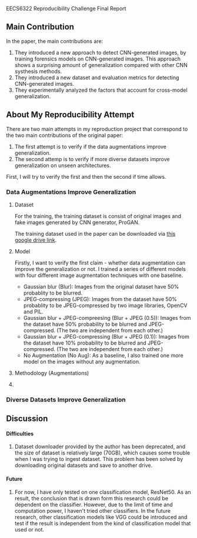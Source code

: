 EECS6322 Reproducibility Challenge Final Report

## Main Contribution

In the paper, the main contributions are:

1.  They introduced a new approach to detect CNN-generated images, by training forensics models on CNN-generated images. This approach shows a surprising amount of generalization compared with other CNN systhesis methods. 
2. They introduced a new dataset and evaluation metrics for detecting CNN-generated images.
3. They experimentally analyzed the factors that account for cross-model generalization.





## About My Reproducibility Attempt

There are two main attempts in my reproduction project that correspond to the two main contributions of the original paper:

1. The first attempt is to verify if the data augmentations improve generalization.
2. The second attemp is to verify if more diverse datasets improve generalization on unseen architectures.

First, I will try to verify the first and then the second if time allows.

### Data Augmentations Improve Generalization

1. Dataset

   For the training, the training dataset is consist of original images and fake images generated by CNN generator, ProGAN. 

   The training dataset used in the paper can be downloaded via [this google drive link](https://drive.google.com/file/d/1iVNBV0glknyTYGA9bCxT_d0CVTOgGcKh/view).

2. Model

   Firstly, I want to verify the first claim - whether data augmentation can improve the generalization or not. I trained a series of different models with four different image augmentation techniques with one baseline.

   - Gaussian blur (Blur): Images from the original dataset have 50% probablity to be blurred.
   - JPEG-compressing (JPEG): Images from the dataset have 50% probablity to be JPEG-compressed by two image libraries, OpenCV and PIL.
   - Gaussian blur + JPEG-compreesing (Blur + JPEG (0.5)): Images from the dataset have 50% probability to be blurred and JPEG-compressed. (The two are independent from each other.)
   - Gaussian blur + JPEG-compressing (Blur + JPEG (0.1)): Images from the dataset have 10% probability to be blurred and JPEG-compressed. (The two are independent from each other.)
   - No Augmentation (No Aug): As a baseline, I also trained one more model on the images without any augmentation.

3. Methodology (Augmentations)

4. 

### 









### Diverse Datasets Improve Generalization











## Discussion

#### Difficulties

1. Dataset downloader provided by the author has been deprecated, and the size of dataset is relatively large (70GB), which causes some trouble when I was trying to ingest dataset. This problem has been solved by downloading original datasets and save to another drive. 

#### Future

1. For now, I have only tested on one classification model, ResNet50. As an result, the conclusion that is drawn form this research could be dependent on the classifier. However, due to the limit of time and computation power, I haven't tried other classifiers. In the future research, other classification models like VGG could be introduced and test if the result is independent from the kind of classification model that used or not. 